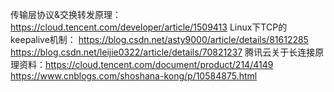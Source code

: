 传输层协议&交换转发原理：  https://cloud.tencent.com/developer/article/1509413
Linux下TCP的keepalive机制： https://blog.csdn.net/asty9000/article/details/81612285 https://blog.csdn.net/leijie0322/article/details/70821237
腾讯云关于长连接原理资料：https://cloud.tencent.com/document/product/214/4149
https://www.cnblogs.com/shoshana-kong/p/10584875.html
